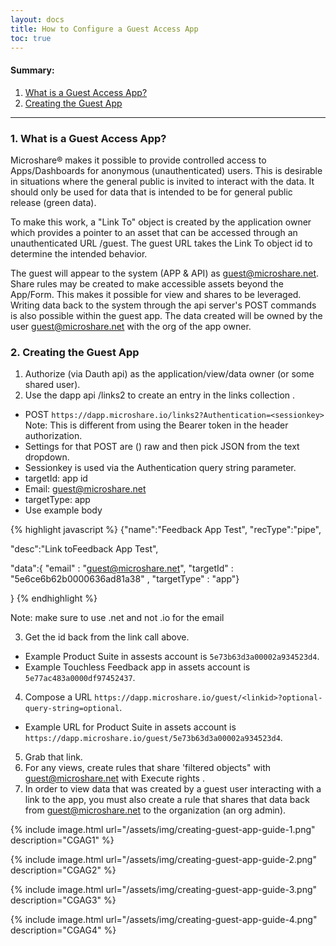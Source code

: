 ```yaml
---
layout: docs
title: How to Configure a Guest Access App
toc: true
---
```


#### Summary:

1. [What is a Guest Access App?](./#1-what-is-it)
2. [Creating the Guest App](./#2-creating-the-guest-app)

---------------------------------------

### 1. What is a Guest Access App?

Microshare® makes it possible to provide controlled access to Apps/Dashboards for anonymous (unauthenticated) users. This is desirable in situations where the general public is invited to interact with the data. It should only be used for data that is intended to be for general public release (green data).  

To make this work, a "Link To" object is created by the application owner which provides a pointer to an asset that can be accessed through an unauthenticated URL /guest. The guest URL takes the Link To object id to determine the intended behavior.  

The guest will appear to the system (APP & API) as guest@microshare.net. Share rules may be created to make accessible assets beyond the App/Form. This makes it possible for view and shares to be leveraged. Writing data back to the system through the api server's POST commands is also possible within the guest app. The data created will be owned by the user guest@microshare.net with the org of the app owner.  


### 2. Creating the Guest App

<!--Details on having the app/ data on hand-->

1. Authorize (via Dauth api) as the application/view/data owner (or some shared user).
2. Use the dapp api /links2 to create an entry in the links collection .
* POST `https://dapp.microshare.io/links2?Authentication=<sessionkey>` Note: This is different from using the Bearer token in the header authorization.
*   Settings for that POST are () raw and then pick JSON from the text dropdown.
*  Sessionkey is used via the Authentication query string parameter.
*  targetId: app id
*  Email: guest@microshare.net
*  targetType: app 
*  Use example body 

{% highlight javascript %}
{"name":"Feedback App Test", "recType":"pipe", 

"desc":"Link toFeedback App Test",  

"data":{ "email" : "guest@microshare.net", "targetId" : "5e6ce6b62b0000636ad81a38" , "targetType" : "app"}  

} 
{% endhighlight %}

Note: make sure to use .net and not .io for the email

3. Get the id back from the link call above.
* Example Product Suite in assests account is `5e73b63d3a00002a934523d4`.
* Example Touchless Feedback app in assets account is `5e77ac483a0000df97452437`. 

4. Compose a URL `https://dapp.microshare.io/guest/<linkid>?optional-query-string=optional`.
* Example URL for Product Suite in assets account is `https://dapp.microshare.io/guest/5e73b63d3a00002a934523d4`.

5. Grab that link.
6. For any views, create rules that share 'filtered objects"  with guest@microshare.net with Execute rights .
7. In order to view data that was created by a guest user interacting with a link to the app, you must also create a rule that shares that data back from guest@microshare.net to the organization (an org admin). 

{% include image.html url="/assets/img/creating-guest-app-guide-1.png" description="CGAG1" %}

{% include image.html url="/assets/img/creating-guest-app-guide-2.png" description="CGAG2" %}

{% include image.html url="/assets/img/creating-guest-app-guide-3.png" description="CGAG3" %}

{% include image.html url="/assets/img/creating-guest-app-guide-4.png" description="CGAG4" %}



